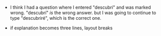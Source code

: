 - I think I had a question where I entered "descubri" and was marked wrong. "descubrí" *is* the wrong answer. but I was going to continue to type "descubriré", which is the correct one.

- if explanation becomes three lines, layout breaks

